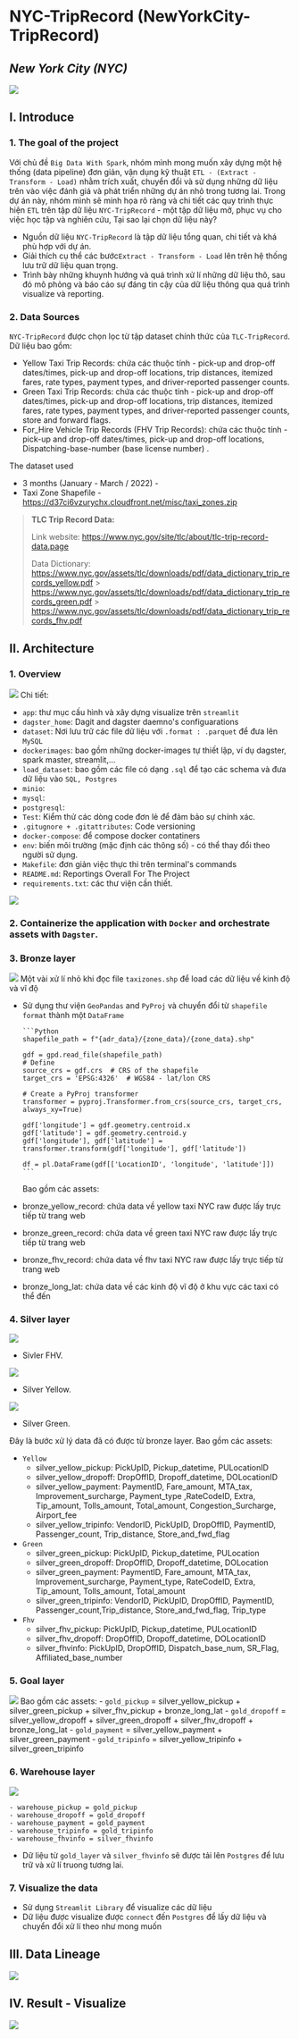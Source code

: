 # NYC-TripRecord (NewYorkCity-TripRecord)

## _New York City (NYC)_

![](images/taxi.png)

## I. Introduce

### 1. The goal of the project

Với chủ đề `Big Data With Spark`, nhóm mình mong muốn xây dựng một hệ thống (data pipeline) đơn giản, vận dụng kỹ thuật `ETL - (Extract - Transform - Load)` nhằm trích xuất, chuyển đổi và sử dụng những dữ liệu trên vào việc đánh giá và phát triển những dự án nhỏ trong tương lai.
Trong dự án này, nhóm mình sẽ minh họa rõ ràng và chi tiết các quy trình thực hiện `ETL` trên tập dữ liệu `NYC-TripRecord` - một tập dữ liệu mở, phục vụ cho việc học tập và nghiên cứu, Tại sao lại chọn dữ liệu này?

-   Nguồn dữ liệu `NYC-TripRecord` là tập dữ liệu tổng quan, chi tiết và khá phù hợp với dự án.
-   Giải thích cụ thể các bước`Extract - Transform - Load` lên trên hệ thống lưu trữ dữ liệu quan trọng.
-   Trình bày những khuynh hướng và quá trình xử lí những dữ liệu thô, sau đó mô phỏng và báo cáo sự đáng tin cậy của dữ liệu thông qua quá trình visualize và reporting.

### 2. Data Sources

`NYC-TripRecord` được chọn lọc từ tập dataset chính thức của `TLC-TripRecord`.
Dữ liệu bao gồm:

-   Yellow Taxi Trip Records: chứa các thuộc tính - pick-up and drop-off dates/times, pick-up and drop-off locations, trip distances, itemized fares, rate types, payment types, and driver-reported passenger counts.
-   Green Taxi Trip Records: chứa các thuộc tính - pick-up and drop-off dates/times, pick-up and drop-off locations, trip distances, itemized fares, rate types, payment types, and driver-reported passenger counts, store and forward flags.
-   For_Hire Vehicle Trip Records (FHV Trip Records): chứa các thuộc tính - pick-up and drop-off dates/times, pick-up and drop-off locations, Dispatching-base-number (base license number) .

The dataset used

-   3 months (January - March / 2022) -
-   Taxi Zone Shapefile - https://d37ci6vzurychx.cloudfront.net/misc/taxi_zones.zip

> **TLC Trip Record Data:**
>
> Link website: https://www.nyc.gov/site/tlc/about/tlc-trip-record-data.page
>
> Data Dictionary:
> https://www.nyc.gov/assets/tlc/downloads/pdf/data_dictionary_trip_records_yellow.pdf > https://www.nyc.gov/assets/tlc/downloads/pdf/data_dictionary_trip_records_green.pdf > https://www.nyc.gov/assets/tlc/downloads/pdf/data_dictionary_trip_records_fhv.pdf

## II. Architecture

### 1. Overview

![](images/dicrectory_tree.png)
Chi tiết:

-   `app`: thư mục cấu hình và xây dựng visualize trên `streamlit`
-   `dagster_home`: Dagit and dagster daemno's configuarations
-   `dataset`: Nơi lưu trữ các file dữ liệu với `.format : .parquet` để đưa lên `MySQL`
-   `dockerimages`: bao gồm những docker-images tự thiết lập, ví dụ dagster, spark master, streamlit,...
-   `load_dataset`: bao gồm các file có dạng `.sql` để tạo các schema và đưa dữ liệu vào `SQL, Postgres`
-   `minio`:
-   `mysql`:
-   `postgresql`:
-   `Test`: Kiểm thử các dòng code đơn lẻ để đảm bảo sự chính xác.
-   `.gitugnore + .gitattributes`: Code versioning
-   `docker-compose`: để compose docker contatiners
-   `env`: biến môi trường (mặc định các thông số) - có thể thay đổi theo người sử dụng.
-   `Makefile`: đơn giản việc thực thi trên terminal's commands
-   `README.md`: Reportings Overall For The Project
-   `requirements.txt`: các thư viện cần thiết.

![](images/design_pipeline.png)

### 2. Containerize the application with `Docker` and orchestrate assets with `Dagster`.

### 3. Bronze layer

![](images/bronze.png)
Một vài xử lí nhỏ khi đọc file `taxizones.shp` để load các dữ liệu về kinh độ và vĩ độ

-   Sử dụng thư viện `GeoPandas` and `PyProj` và chuyển đổi từ `shapefile format` thành một `DataFrame`

        ```Python
        shapefile_path = f"{adr_data}/{zone_data}/{zone_data}.shp"

        gdf = gpd.read_file(shapefile_path)
        # Define
        source_crs = gdf.crs  # CRS of the shapefile
        target_crs = 'EPSG:4326'  # WGS84 - lat/lon CRS

        # Create a PyProj transformer
        transformer = pyproj.Transformer.from_crs(source_crs, target_crs, always_xy=True)

        gdf['longitude'] = gdf.geometry.centroid.x
        gdf['latitude'] = gdf.geometry.centroid.y
        gdf['longitude'], gdf['latitude'] = transformer.transform(gdf['longitude'], gdf['latitude'])

        df = pl.DataFrame(gdf[['LocationID', 'longitude', 'latitude']])
        ```

    Bao gồm các assets:

-   bronze_yellow_record: chứa data về yellow taxi NYC raw được lấy trực tiếp từ trang web
-   bronze_green_record: chứa data về green taxi NYC raw được lấy trực tiếp từ trang web
-   bronze_fhv_record: chứa data về fhv taxi NYC raw được lấy trực tiếp từ trang web
-   bronze_long_lat: chứa data về các kinh độ vĩ độ ở khu vực các taxi có thể đến

### 4. Silver layer

![](images/silver1.png)

-   Sivler FHV.

![](images/silver2.png)

-   Silver Yellow.

![](images/silver3.png)

-   Silver Green.

Đây là bước xử lý data đã có được từ bronze layer.
Bao gồm các assets:

-   `Yellow`
    -   silver_yellow_pickup: PickUpID, Pickup_datetime, PULocationID
    -   silver_yellow_dropoff: DropOffID, Dropoff_datetime, DOLocationID
    -   silver_yellow_payment: PaymentID, Fare_amount, MTA_tax, Improvement_surcharge, Payment_type ,RateCodeID, Extra, Tip_amount, Tolls_amount, Total_amount, Congestion_Surcharge, Airport_fee
    -   silver_yellow_tripinfo: VendorID, PickUpID, DropOffID, PaymentID, Passenger_count, Trip_distance, Store_and_fwd_flag
-   `Green`
    -   silver_green_pickup: PickUpID, Pickup_datetime, PULocation
    -   silver_green_dropoff: DropOffID, Dropoff_datetime, DOLocation
    -   silver_green_payment: PaymentID, Fare_amount, MTA_tax, Improvement_surcharge, Payment_type, RateCodeID, Extra, Tip_amount, Tolls_amount, Total_amount
    -   silver_green_tripinfo: VendorID, PickUpID, DropOffID, PaymentID, Passenger_count,Trip_distance, Store_and_fwd_flag, Trip_type
-   `Fhv`
    -   silver_fhv_pickup: PickUpID, Pickup_datetime, PULocationID
    -   silver_fhv_dropoff: DropOffID, Dropoff_datetime, DOLocationID
    -   silver_fhvinfo: PickUpID, DropOffID, Dispatch_base_num, SR_Flag, Affiliated_base_number

### 5. Goal layer

![](images/gold.png)
Bao gồm các assets: - `gold_pickup` = silver_yellow_pickup + silver_green_pickup + silver_fhv_pickup + bronze_long_lat - `gold_dropoff` = silver_yellow_dropoff + silver_green_dropoff + silver_fhv_dropoff + bronze_long_lat - `gold_payment` = silver_yellow_payment + silver_green_payment - `gold_tripinfo` = silver_yellow_tripinfo + silver_green_tripinfo

### 6. Warehouse layer

![](images/warehouse.png)

    - warehouse_pickup = gold_pickup
    - warehouse_dropoff = gold_dropoff
    - warehouse_payment = gold_payment
    - warehouse_tripinfo = gold_tripinfo
    - warehouse_fhvinfo = silver_fhvinfo

-   Dữ liệu từ `gold_layer` và `silver_fhvinfo` sẽ được tải lên `Postgres` để lưu trữ và xử lí truong tương lai.

### 7. Visualize the data

-   Sử dụng `Streamlit Library` để visualize các dữ liệu
-   Dữ liệu được visualize được `connect` đến `Postgres` để lấy dữ liệu và chuyển đổi xử lí theo như mong muốn

## III. Data Lineage

![](images/general.png)

## IV. Result - Visualize

![](images/dashboard.png)

